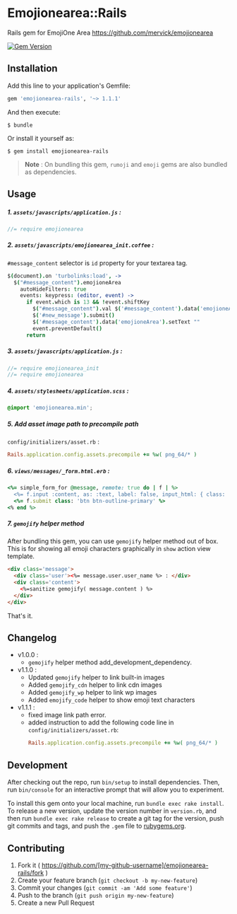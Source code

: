 # Emojionearea::Rails

Rails gem for EmojiOne Area
https://github.com/mervick/emojionearea

[![Gem Version](https://badge.fury.io/rb/emojionearea-rails.svg)](https://badge.fury.io/rb/emojionearea-rails)

## Installation

Add this line to your application's Gemfile:

```ruby
gem 'emojionearea-rails', '~> 1.1.1'
```

And then execute:

    $ bundle

Or install it yourself as:

    $ gem install emojionearea-rails

> **Note** : On bundling this gem, `rumoji` and `emoji` gems are also bundled as dependencies.     

## Usage

##### 1. `assets/javascripts/application.js` :

```javascript
//= require emojionearea
```

##### 2. `assets/javascripts/emojionearea_init.coffee` :

`#message_content` selector is `id` property for your textarea tag.

```coffee
$(document).on 'turbolinks:load', ->
  $("#message_content").emojioneArea
    autoHideFilters: true
    events: keypress: (editor, event) ->
      if event.which is 13 && !event.shiftKey
        $("#message_content").val $('#message_content').data('emojioneArea').getText()
        $('#new_message').submit()
        $('#message_content').data('emojioneArea').setText ""
        event.preventDefault()
      return

```

##### 3. `assets/javascripts/application.js` :

```javascript
//= require emojionearea_init
//= require emojionearea
```

##### 4. `assets/stylesheets/application.scss` :

```css
@import 'emojionearea.min';
```

##### 5. Add asset image path to precompile path

`config/initializers/asset.rb` :

```rb
Rails.application.config.assets.precompile += %w( png_64/* )
```

##### 6. `views/messages/_form.html.erb` :

```rb
<%= simple_form_for @message, remote: true do | f | %>
  <%= f.input :content, as: :text, label: false, input_html: { class: 'emojionearea', rows: 5 }  %>
  <%= f.submit class: 'btn btn-outline-primary' %>
<% end %>
```

##### 7. `gemojify` helper method

After bundling this gem, you can use `gemojify` helper method out of box. This is for showing all emoji characters graphically in `show` action view template.

```html
<div class='message'>
  <div class='user'><%= message.user.user_name %> : </div>
  <div class='content'>
    <%=sanitize gemojify( message.content ) %>
  </div>
</div>
```

That's it.

## Changelog

* v1.0.0 :
  - `gemojify` helper method add_development_dependency.
* v1.1.0 :
  - Updated `gemojify` helper to link built-in images
  - Added `gemojify_cdn` helper to link cdn images
  - Added `gemojify_wp` helper to link wp images
  - Added `emojify_code` helper to show emoji text characters
* v1.1.1 :
  - fixed image link path error.
  - added instruction to add the following code line in `config/initializers/asset.rb`:
    ```rb
    Rails.application.config.assets.precompile += %w( png_64/* )
    ```

## Development

After checking out the repo, run `bin/setup` to install dependencies. Then, run `bin/console` for an interactive prompt that will allow you to experiment.

To install this gem onto your local machine, run `bundle exec rake install`. To release a new version, update the version number in `version.rb`, and then run `bundle exec rake release` to create a git tag for the version, push git commits and tags, and push the `.gem` file to [rubygems.org](https://rubygems.org).

## Contributing

1. Fork it ( https://github.com/[my-github-username]/emojionearea-rails/fork )
2. Create your feature branch (`git checkout -b my-new-feature`)
3. Commit your changes (`git commit -am 'Add some feature'`)
4. Push to the branch (`git push origin my-new-feature`)
5. Create a new Pull Request
